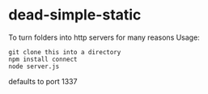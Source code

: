 dead-simple-static
==================

To turn folders into http servers for many reasons
Usage: 

```
git clone this into a directory
npm install connect
node server.js
```

defaults to port 1337
